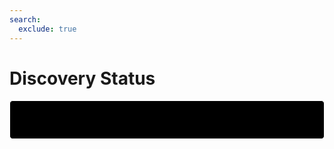 ```yaml
---
search:
  exclude: true
---
```

# Discovery Status

<div id="status">
  <pre class="code-block" style="color: white;" id="fileContents"></pre>
</div>
<script>
    // Function to fetch and update terminal contents
    function updateTerminalContents() {
        fetch('/status', { method: 'POST' }) // Replace with your endpoint URL
            .then(response => response.text())
            .then(data => {
                // Split data into lines
                const lines = data.split('\n');

                // Separate stdout and stderr
                const stdout = lines.filter(line => !line.startsWith('stderr:')).join('\n');
                const stderr = lines.filter(line => line.startsWith('stderr:')).join('\n');

                // Display both stdout and stderr in the terminal
                const terminalElement = document.getElementById('fileContents');
                terminalElement.textContent = `Status:\n${stdout}\n\nErrors:\n${stderr}`;
            })
            .catch(error => {
                console.error('There was a problem fetching terminal contents:', error.message);
            });
    }

    // Update terminal contents initially
    updateTerminalContents();

    // Set up a periodic refresh every 5 seconds
    setInterval(updateTerminalContents, 5000);
    
</script>
<style>
#status {
    font-family: monospace; /* Monospace font for the "status" content */
    background-color: black; /* Background color for the "status" content */
    color: white !important; /* Text color for the "status" content (force it to white) */
    font-size: 12px;
    line-height: 1; /* Adjust line height to remove extra spacing */
    padding: 0px 10px; /* Reduced top padding, increased right and left padding */
    white-space: pre;
    max-height: 400px;
    overflow: auto;
    border: 1px solid white;
    border-radius: 5px;
    box-shadow: 0 0 10px rgba(255, 255, 255, 0.3);
}
#status .code-block {
  color: white !important;
}
</style>
